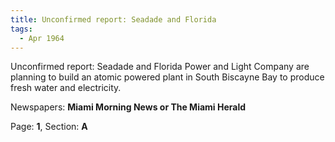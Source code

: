 ```yaml
---  
title: Unconfirmed report: Seadade and Florida  
tags:  
  - Apr 1964  
---  
```

  
Unconfirmed report: Seadade and Florida Power and Light Company are planning to build an atomic powered plant in South Biscayne Bay to produce fresh water and electricity.  
  
Newspapers: **Miami Morning News or The Miami Herald**  
  
Page: **1**, Section: **A** 
